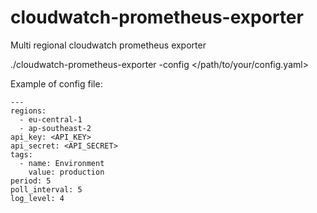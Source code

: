 # cloudwatch-prometheus-exporter
Multi regional cloudwatch prometheus exporter

./cloudwatch-prometheus-exporter -config </path/to/your/config.yaml>

Example of config file:
```
---
regions:
  - eu-central-1
  - ap-southeast-2
api_key: <API_KEY>
api_secret: <API_SECRET>
tags:
  - name: Environment
    value: production
period: 5
poll_interval: 5
log_level: 4
```
